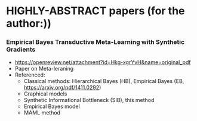 HIGHLY-ABSTRACT papers (for the author:))
=========================================

### Empirical Bayes Transductive Meta-Learning with Synthetic Gradients

* https://openreview.net/attachment?id=Hkg-xgrYvH&name=original_pdf
* Paper on Meta-leraning
* Referenced:
  - Classical methods: Hierarchical Bayes (HB), Empirical Bayes (EB, <https://arxiv.org/pdf/1411.0292>)
  - Graphical models
  - Synthetic Informational Bottleneck (SIB), this method
  - Empirical Bayes model
  - MAML method
